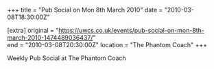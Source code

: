 +++
title = "Pub Social on Mon 8th March 2010"
date = "2010-03-08T18:30:00Z"

[extra]
original = "https://uwcs.co.uk/events/pub-social-on-mon-8th-march-2010-1474489036437/"    
end = "2010-03-08T20:30:00Z"
location = "The Phantom Coach"
+++

Weekly Pub Social at The Phantom Coach

